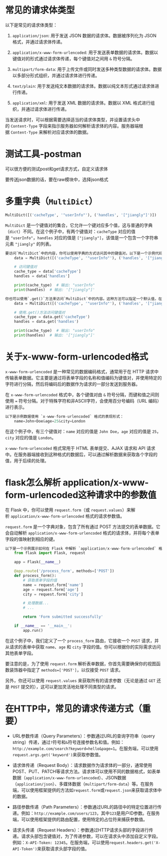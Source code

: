 # 常见的请求体类型

以下是常见的请求体类型：

1. `application/json`: 用于发送 JSON 数据的请求体。数据被序列化为 JSON 格式，并通过请求体传递。

2. `application/x-www-form-urlencoded`: 用于发送表单数据的请求体。数据以键值对的形式通过请求体传递，每个键值对之间用 `&` 符号分隔。

3. `multipart/form-data`: 用于上传文件或同时发送多种类型数据的请求体。数据以多部分形式组织，并通过请求体进行传递。

4. `text/plain`: 用于发送纯文本数据的请求体。数据以纯文本形式通过请求体进行传递。

5. `application/xml`: 用于发送 XML 数据的请求体。数据以 XML 格式进行组织，并通过请求体进行传递。

当发送请求时，可以根据需要选择适当的请求体类型，并设置请求头中的 `Content-Type` 字段来指示服务器如何解析请求体的内容。服务器端根据 `Content-Type` 来解析对应请求体的数据。

# 测试工具-postman

可以很方便的测试post和get请求方式，自定义请求体

要传送json数据的话，要在raw模块中，选择json格式

# 多重字典（`MultiDict`）

```python
MultiDict([('cacheType', '"userInfo"'), ('handles', '["jiangly"]')])
```

`MultiDict` 是一个键值对的集合，它允许一个键对应多个值，这与普通的字典（`dict`）不同。在这个例子中，有两个键值对：`cacheType` 对应的值是 `"userInfo"`，`handles` 对应的值是 `["jiangly"]`，该值是一个包含一个字符串元素 `"jiangly"` 的列表。

```python
要访问`MultiDict`中的内容，你可以使用字典的方式访问其中的键值对。以下是一个示例代码片段，展示如何访问`MultiDict`中的内容：
    data = MultiDict([('cacheType', '"userInfo"'), ('handles', '["jiangly"]')])

    # 访问键值对
    cache_type = data['cacheType']
    handles = data['handles']

    print(cache_type)  # 输出: "userInfo"
    print(handles)  # 输出: '["jiangly"]'
```

```python
你也可以使用`.get()`方法来访问`MultiDict`中的内容。这种方法可以指定一个默认值，在键不存在时返回该默认值。
    data = MultiDict([('cacheType', '"userInfo"'), ('handles', '["jiangly"]')])

    # 使用.get()方法访问键值对
    cache_type = data.get('cacheType')
    handles = data.get('handles')

    print(cache_type)  # 输出: "userInfo"
    print(handles)  # 输出: '["jiangly"]'
```

# 关于x-www-form-urlencoded格式

`x-www-form-urlencoded` 是一种常见的数据编码格式，通常用于在 HTTP 请求中传输表单数据。它主要是通过将表单字段的名称和值编码为键值对，并使用特定的字符进行分隔，然后将编码后的数据作为请求的一部分发送到服务器。

在 `x-www-form-urlencoded` 格式中，各个键值对由 `&` 符号分隔，而键和值之间则使用 `=` 符号分隔。对于特殊字符和非ASCII字符，会使用百分号编码（URL 编码）进行表示。

```python
以下是示例数据使用 `x-www-form-urlencoded` 格式的表现形式：
    name=John+Doe&age=25&city=London
```

在这个例子中，有三个键值对：`name` 对应的值是 `John Doe`，`age` 对应的值是 `25`，`city` 对应的值是 `London`。

`x-www-form-urlencoded` 格式常用于 HTML 表单提交、AJAX 请求和 API 请求中。在服务器端接收到这种格式的数据后，可以通过解析数据来获取各个字段的值，用于后续的处理。

# flask怎么解析 application/x-www-form-urlencoded这种请求中的参数值

在 Flask 中，你可以使用 `request.form`（或 `request.values`）来解析 `application/x-www-form-urlencoded` 格式的请求参数值。

`request.form` 是一个字典对象，包含了所有通过 POST 方法提交的表单数据。它会自动解析 `application/x-www-form-urlencoded` 格式的请求体，并将每个表单字段的值映射到相应的键。

```python
以下是一个示例展示如何在 Flask 中解析 `application/x-www-form-urlencoded` 格式的请求参数值：
    from flask import Flask, request

    app = Flask(__name__)

    @app.route('/process_form', methods=['POST'])
    def process_form():
        # 获取表单字段的值
        name = request.form['name']
        age = request.form['age']
        city = request.form['city']

        # 处理数据...
        # ...

        return 'Form submitted successfully'

    if __name__ == '__main__':
        app.run()
```

在这个例子中，我们定义了一个 `process_form` 路由，它接收一个 `POST` 请求，并从请求的表单中获取 `name`、`age` 和 `city` 字段的值。你可以根据你的实际需求访问其他表单字段。

要注意的是，为了使用 `request.form` 解析表单数据，你首先需要确保你的视图函数装饰器中指定了 `methods=['POST']`，以仅接受 `POST` 请求。

另外，你还可以使用 `request.values` 来获取所有的请求参数（无论是通过 `GET` 还是 `POST` 提交的），这可以更加灵活地处理不同类型的请求。

# 在HTTP中，常见的请求传递方式（重要）

* URL参数传递（Query Parameters）：参数通过URL的查询字符串（query string）传递，通过`?`符号和`&`符号连接参数名和值。例如：`http://example.com/search?keyword=hello&page=1`。在服务端，可以使用`request.args.get('keyword')`来获取参数值。

* 请求体传递（Request Body）：请求数据作为请求体的一部分，通常使用POST、PUT、PATCH等请求方法。请求体可以使用不同的数据格式，如表单数据（`application/x-www-form-urlencoded`）、JSON数据（`application/json`）、多媒体数据（`multipart/form-data`）等。在服务端，可以使用框架提供的方法如`request.form`或`request.json`来获取请求体中的数据。

* 路径参数传递（Path Parameters）：参数通过URL的路径中的特定位置进行传递。例如：`http://example.com/users/123`，其中`123`是用户ID参数。在服务端，可以使用框架提供的路由配置，使用特定的占位符来捕获参数值。

* 请求头传递（Request Headers）：参数通过HTTP请求头部的字段进行传递。请求头部包含键值对，为了传递参数，可以在请求头中添加自定义字段。例如：`X-API-Token: 12345`。在服务端，可以使用`request.headers.get('X-API-Token')`来获取请求头部字段的值。
